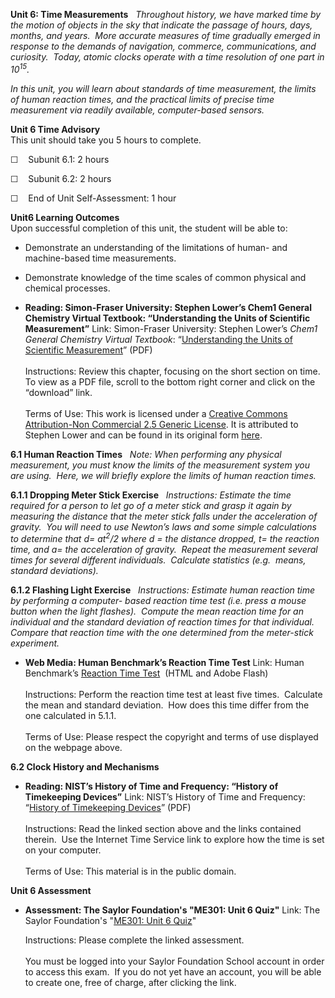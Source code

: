 **Unit 6: Time Measurements** <span id="6"></span> 
*Throughout history, we have marked time by the motion of objects in the
sky that indicate the passage of hours, days, months, and years.  More
accurate measures of time gradually emerged in response to the demands
of navigation, commerce, communications, and curiosity.  Today, atomic
clocks operate with a time resolution of one part in 10<sup>15</sup>.*  
  
 *In this unit, you will learn about standards of time measurement, the
limits of human reaction times, and the practical limits of precise time
measurement via readily available, computer-based sensors.*

**Unit 6 Time Advisory**  
This unit should take you 5 hours to complete.

☐    Subunit 6.1: 2 hours

☐    Subunit 6.2: 2 hours

☐    End of Unit Self-Assessment: 1 hour

**Unit6 Learning Outcomes**  
Upon successful completion of this unit, the student will be able to:

-   Demonstrate an understanding of the limitations of human- and
    machine-based time measurements.
-   Demonstrate knowledge of the time scales of common physical and
    chemical processes.

-   **Reading: Simon-Fraser University: Stephen Lower’s Chem1 General
    Chemistry Virtual Textbook: “Understanding the Units of Scientific
    Measurement”**
    Link: Simon-Fraser University: Stephen Lower’s *Chem1 General
    Chemistry Virtual Textbook*: “[Understanding the Units of Scientific
    Measurement](http://www.saylor.org/site/wp-content/uploads/2011/07/ME301-1.4.pdf)”
    (PDF)  
        
     Instructions: Review this chapter, focusing on the short section on
    time.  To view as a PDF file, scroll to the bottom right corner and
    click on the “download” link.  
        
     Terms of Use: This work is licensed under a [Creative Commons
    Attribution-Non Commercial 2.5 Generic
    License](http://creativecommons.org/licenses/by-nc/2.5/). It is
    attributed to Stephen Lower and can be found in its original form
    [here](http://www.chem1.com/acad/webtext/pre/mm1.html).

**6.1 Human Reaction Times** <span id="6.1"></span> 
*Note: When performing any physical measurement, you must know the
limits of the measurement system you are using.  Here, we will briefly
explore the limits of human reaction times.*

**6.1.1 Dropping Meter Stick Exercise** <span id="6.1.1"></span> 
*Instructions: Estimate the time required for a person to let go of a
meter stick and grasp it again by measuring the distance that the meter
stick falls under the acceleration of gravity.  You will need to use
Newton’s laws and some simple calculations to determine that d=
at<sup>2</sup>/2 where d = the distance dropped, t= the reaction time,
and a= the acceleration of gravity.  Repeat the measurement several
times for several different individuals.  Calculate statistics (e.g. 
means, standard deviations).*

**6.1.2 Flashing Light Exercise** <span id="6.1.2"></span> 
*Instructions: Estimate human reaction time by performing a computer-
based reaction time test (i.e. press a mouse button when the light
flashes).  Compute the mean reaction time for an individual and the
standard deviation of reaction times for that individual.  Compare that
reaction time with the one determined from the meter-stick experiment.*

-   **Web Media: Human Benchmark’s Reaction Time Test**
    Link: Human Benchmark’s [Reaction Time
    Test](http://www.humanbenchmark.com/tests/reactiontime/)  (HTML and
    Adobe Flash)  
        
     Instructions: Perform the reaction time test at least five times. 
    Calculate the mean and standard deviation.  How does this time
    differ from the one calculated in 5.1.1.  
        
     Terms of Use: Please respect the copyright and terms of use
    displayed on the webpage above.

**6.2 Clock History and Mechanisms** <span id="6.2"></span> 
-   **Reading: NIST’s History of Time and Frequency: “History of
    Timekeeping Devices”**
    Link: NIST’s History of Time and Frequency: “[History of Timekeeping
    Devices](http://www.saylor.org/site/wp-content/uploads/2011/07/ME301-6.2.pdf)”
    (PDF)  
        
     Instructions: Read the linked section above and the links contained
    therein.  Use the Internet Time Service link to explore how the time
    is set on your computer.  
        
     Terms of Use: This material is in the public domain. 

**Unit 6 Assessment** <span id="6.3"></span> 
-   **Assessment: The Saylor Foundation's "ME301: Unit 6 Quiz"**
    Link: The Saylor Foundation's "[ME301: Unit 6
    Quiz](http://school.saylor.org/mod/quiz/view.php?id=920)"  
      
     Instructions: Please complete the linked assessment.  
        
     You must be logged into your Saylor Foundation School account in
    order to access this exam.  If you do not yet have an account, you
    will be able to create one, free of charge, after clicking the
    link. 


